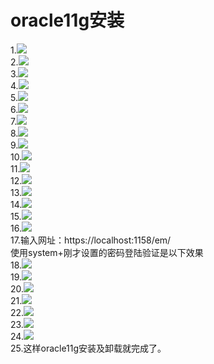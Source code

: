 oracle11g安装
===
1.![](img2/1.png)<br>
2.![](img2/2.png)<br>
3.![](img2/3.png)<br>
4.![](img2/4.png)<br>
5.![](img2/5.png)<br>
6.![](img2/6.png)<br>
7.![](img2/7.png)<br>
8.![](img2/8.png)<br>
9.![](img2/9.png)<br>
10.![](img2/10.png)<br>
11.![](img2/11.png)<br>
12.![](img2/12.png)<br>
13.![](img2/13.png)<br>
14.![](img2/14.png)<br>
15.![](img2/15.png)<br>
16.![](img2/16.png)<br>
17.输入网址：https://localhost:1158/em/<br>
使用system+刚才设置的密码登陆验证是以下效果<br>
18.![](img2/17.png)<br>
19.![](img2/18.png)<br>
20.![](img2/19.png)<br>
21.![](img2/20.png)<br>
22.![](img2/21.png)<br>
23.![](img2/22.png)<br>
24.![](img2/23.png)<br>
25.这样oracle11g安装及卸载就完成了。
